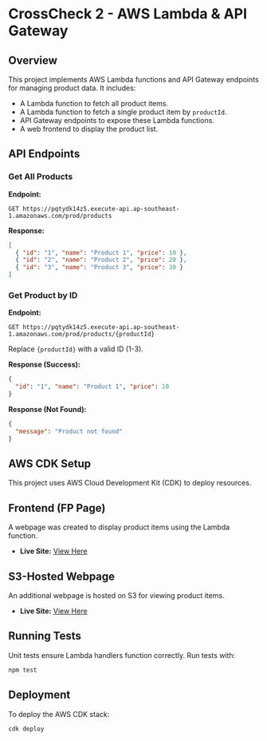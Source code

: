 # CrossCheck 2 - AWS Lambda & API Gateway

## Overview

This project implements AWS Lambda functions and API Gateway endpoints for managing product data. It includes:

- A Lambda function to fetch all product items.
- A Lambda function to fetch a single product item by `productId`.
- API Gateway endpoints to expose these Lambda functions.
- A web frontend to display the product list.

## API Endpoints

### Get All Products

**Endpoint:**

```
GET https://pqtydk14z5.execute-api.ap-southeast-1.amazonaws.com/prod/products
```

**Response:**

```json
[
  { "id": "1", "name": "Product 1", "price": 10 },
  { "id": "2", "name": "Product 2", "price": 20 },
  { "id": "3", "name": "Product 3", "price": 30 }
]
```

### Get Product by ID

**Endpoint:**

```
GET https://pqtydk14z5.execute-api.ap-southeast-1.amazonaws.com/prod/products/{productId}
```

Replace `{productId}` with a valid ID (1-3).

**Response (Success):**

```json
{
  "id": "1", "name": "Product 1", "price": 10
}
```

**Response (Not Found):**

```json
{
  "message": "Product not found"
}
```

## AWS CDK Setup

This project uses AWS Cloud Development Kit (CDK) to deploy resources.

## Frontend (FP Page)

A webpage was created to display product items using the Lambda function.

- **Live Site:** [View Here](https://d2vm25kpc0q132.cloudfront.net/)

## S3-Hosted Webpage

An additional webpage is hosted on S3 for viewing product items.

- **Live Site:** [View Here](https://product-list-viewer-webpage-shk13420.s3.ap-southeast-1.amazonaws.com/index.html)

## Running Tests

Unit tests ensure Lambda handlers function correctly. Run tests with:

```sh
npm test
```

## Deployment

To deploy the AWS CDK stack:

```sh
cdk deploy
```
